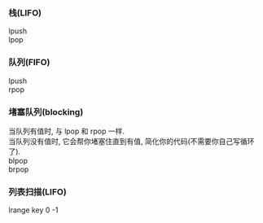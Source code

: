 ### 栈(LIFO)  
lpush   
lpop  


### 队列(FIFO)  
lpush  
rpop   


### 堵塞队列(blocking)  
当队列有值时, 与 lpop 和 rpop 一样.  
当队列没有值时, 它会帮你堵塞住直到有值, 简化你的代码(不需要你自己写循环了).  
blpop  
brpop  


### 列表扫描(LIFO)
lrange key 0 -1

